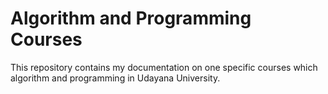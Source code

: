 # Algorithm and Programming Courses
This repository contains my documentation on one specific courses which algorithm and programming in Udayana University.
